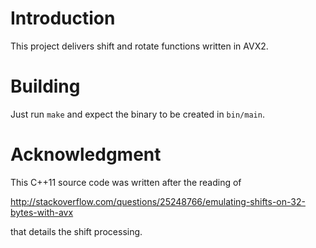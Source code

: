 # Introduction

This project delivers shift and rotate functions written in AVX2.

# Building

Just run `make` and expect the binary to be created in `bin/main`.

# Acknowledgment

This C++11 source code was written after the reading of

http://stackoverflow.com/questions/25248766/emulating-shifts-on-32-bytes-with-avx

that details the shift processing.

